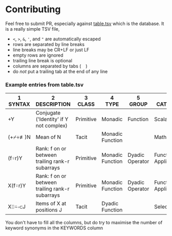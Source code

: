 # Contributing

Feel free to submit PR, especially against [table.tsv](table.tsv) which is the database. It is a really simple TSV file, 

- `<`, `>`, `&`, `'`, and `"` are automatically escaped
- rows are separated by line breaks
- line breaks may be CR+LF or just LF
- empty rows are ignored
- trailing line break is optional
- columns are separated by tabs (`	`)
- do *not* put a trailing tab at the end of any line

### Example entries from table.tsv

|1<br>SYNTAX|2<br>DESCRIPTION|3<br>CLASS|4<br>TYPE|5<br>GROUP|6<br>CATEGORY|7<br>KEYWORDS|
|------|-----------|-----|----|-----|---------|--------|
| +Y   |Conjugate ('Identity' if Y not complex)|Primitive|Monadic|Function|Scalar|Function|Mathematical|plus complex|
|(+⌿÷≢)N|Mean of N|Tacit|Monadic Function| |Mathematical|average arithmeticmean|
|(f⍤r)Y|Rank: f on or between trailing rank-r subarrays|Primitive|Monadic Function|Dyadic Operator|Function Application|	jotdiaeresis rank paw|
|X(f⍤r)Y|Rank: f on or between trailing rank-r subarrays|Primitive|Monadic Function|Dyadic Operator|Function Application|	jotdiaeresis rank paw|
|X⌷⍨∘⊂J|Items of X at positions J|Tacit|Dyadic Function| |Selection|index|

You don't have to fill all the columns, but do try to maximise the number of keyword synonyms in the KEYWORDS column
